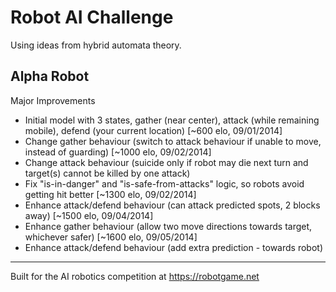 Robot AI Challenge
==================
Using ideas from hybrid automata theory.

Alpha Robot
-----------
Major Improvements

- Initial model with 3 states, gather (near center), attack (while remaining mobile), defend (your current location) [~600 elo, 09/01/2014]
- Change gather behaviour (switch to attack behaviour if unable to move, instead of guarding) [~1000 elo, 09/02/2014]
- Change attack behaviour (suicide only if robot may die next turn and target(s) cannot be killed by one attack)
- Fix "is-in-danger" and "is-safe-from-attacks" logic, so robots avoid getting hit better [~1300 elo, 09/02/2014]
- Enhance attack/defend behaviour (can attack predicted spots, 2 blocks away) [~1500 elo, 09/04/2014]
- Enhance gather behaviour (allow two move directions towards target, whichever safer) [~1600 elo, 09/05/2014]
- Enhance attack/defend behaviour (add extra prediction - towards robot)

-----------
Built for the AI robotics competition at https://robotgame.net
